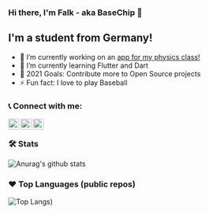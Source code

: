 ### Hi there, I'm Falk - aka BaseChip 👋

## I'm a student from Germany!
- 🔭 I’m currently working on an [app for my physics class!][physikapp]
- 🌱 I’m currently learning Flutter and Dart
- 🥅 2021 Goals: Contribute more to Open Source projects
- ⚡ Fun fact: I love to play Baseball

### 📞 Connect with me:

[<img align="left" alt="BaseChip | Twitter" width="22px" src="https://cdn.jsdelivr.net/npm/simple-icons@v3/icons/twitter.svg" />][twitter]
[<img align="left" alt="BaseChip | Email" width="22px" src="https://cdn.jsdelivr.net/npm/simple-icons@3.4.0/icons/mail-dot-ru.svg" />][email]
[<img align="left" alt="codeSTACKr | Instagram" width="22px" src="https://cdn.jsdelivr.net/npm/simple-icons@v3/icons/instagram.svg" />][instagram]
<br>

### 🛠 Stats
![Anurag's github stats](https://github-readme-stats.vercel.app/api?username=BaseChip&count_private=true&show_icons=true&bg_color=151515&text_color=9f9f9f&title_color=fff&icon_color=79ff97)

### ❤ Top Languages (public repos)
![Top Langs](https://github-readme-stats.vercel.app/api/top-langs/?username=BaseChip&layout=compact&bg_color=151515&text_color=9f9f9f&title_color=fff))


[twitter]: https://twitter.com/BaseChip
[email]: mailto:github@falkmichaelis.eu
[instagram]: https://instagram.com/falkmichaelis
[physikapp]: https://github.com/BaseChip/App-Physik

